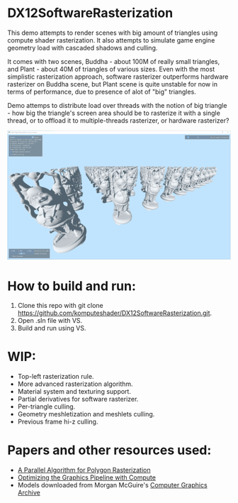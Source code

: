 # DX12SoftwareRasterization
This demo attempts to render scenes with big amount of triangles using compute shader rasterization. It also attempts to simulate game engine geometry load with cascaded shadows and culling.

It comes with two scenes, Buddha - about 100M of really small triangles, and Plant - about 40M of triangles of various sizes. Even with the most simplistic rasterization approach, software rasterizer outperforms hardware rasterizer on Buddha scene, but Plant scene is quite unstable for now in terms of performance, due to presence of alot of "big" triangles.

Demo attemps to distribute load over threads  with the notion of big triangle - how big the triangle's screen area should be to rasterize it with a single thread, or to offload it to multiple-threads rasterizer, or hardware rasterizer?

![Buddha scene](https://github.com/komputeshader/DX12SoftwareRasterization/blob/main/BuddhaScene.png)

# How to build and run:
1. Clone this repo with git clone https://github.com/komputeshader/DX12SoftwareRasterization.git.
2. Open .sln file with VS.
3. Build and run using VS.

# WIP:
* Top-left rasterization rule.
* More advanced rasterization algorithm.
* Material system and texturing support.
* Partial derivatives for software rasterizer.
* Per-triangle culling.
* Geometry meshletization and meshlets culling.
* Previous frame hi-z culling.

# Papers and other resources used:
* [A Parallel Algorithm for Polygon Rasterization](https://www.cs.drexel.edu/~david/Classes/Papers/comp175-06-pineda.pdf)
* [Optimizing the Graphics Pipeline with Compute](https://frostbite-wp-prd.s3.amazonaws.com/wp-content/uploads/2016/03/29204330/GDC_2016_Compute.pdf)
* Models downloaded from Morgan McGuire's [Computer Graphics Archive](https://casual-effects.com/data)

